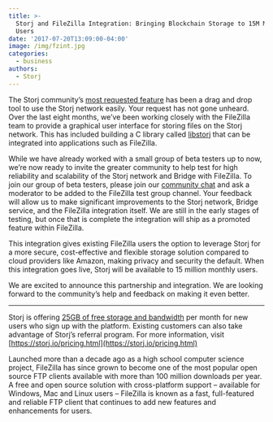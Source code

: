 ```yaml
---
title: >-
  Storj and FileZilla Integration: Bringing Blockchain Storage to 15M Monthly
  Users
date: '2017-07-20T13:09:00-04:00'
image: /img/fzint.jpg
categories:
  - business
authors:
  - Storj
---
```

The Storj community’s [most requested feature](https://wantoo.io/storj-product-feedback/ideas/) has been a drag and drop tool to use the Storj network easily. Your request has not gone unheard. Over the last eight months, we’ve been working closely with the FileZilla team to provide a graphical user interface for storing files on the Storj network. This has included building a C library called [libstorj](https://github.com/Storj/libstorj) that can be integrated into applications such as FileZilla.

<!--more-->

While we have already worked with a small group of beta testers up to now, we’re now ready to invite the greater community to help test for high reliability and scalability of the Storj network and Bridge with FileZilla. To join our group of beta testers, please join our [community chat](https://community.storj.io) and ask a moderator to be added to the FileZilla test group channel. Your feedback will allow us to make significant improvements to the Storj network, Bridge service, and the FileZilla integration itself. We are still in the early stages of testing, but once that is complete the integration will ship as a promoted feature within FileZilla.

This integration gives existing FileZilla users the option to leverage Storj for a more secure, cost-effective and flexible storage solution compared to cloud providers like Amazon, making privacy and security the default. When this integration goes live, Storj will be available to 15 million monthly users.

We are excited to announce this partnership and integration. We are looking forward to the community’s help and feedback on making it even better.

* * *

Storj is offering [25GB of free storage and bandwidth](https://app.storj.io/#/signup) per month for new users who sign up with the platform. Existing customers can also take advantage of Storj’s referral program. For more information, visit [https://storj.io/pricing.html](https://storj.io/pricing.html)

Launched more than a decade ago as a high school computer science project, FileZilla has since grown to become one of the most popular open source FTP clients available with more than 100 million downloads per year. A free and open source solution with cross-platform support – available for Windows, Mac and Linux users – FileZilla is known as a fast, full-featured and reliable FTP client that continues to add new features and enhancements for users.
